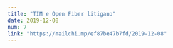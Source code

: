 ```yaml
---
title: "TIM e Open Fiber litigano"
date: 2019-12-08
num: 7
link: "https://mailchi.mp/ef87be47b7fd/2019-12-08"
---
```

